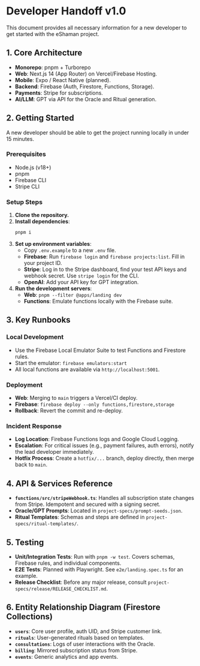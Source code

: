 # Developer Handoff v1.0

This document provides all necessary information for a new developer to get started with the eShaman project.

## 1. Core Architecture
- **Monorepo**: pnpm + Turborepo
- **Web**: Next.js 14 (App Router) on Vercel/Firebase Hosting.
- **Mobile**: Expo / React Native (planned).
- **Backend**: Firebase (Auth, Firestore, Functions, Storage).
- **Payments**: Stripe for subscriptions.
- **AI/LLM**: GPT via API for the Oracle and Ritual generation.

## 2. Getting Started
A new developer should be able to get the project running locally in under 15 minutes.

### Prerequisites
- Node.js (v18+)
- pnpm
- Firebase CLI
- Stripe CLI

### Setup Steps
1.  **Clone the repository.**
2.  **Install dependencies**:
    ```bash
    pnpm i
    ```
3.  **Set up environment variables**:
    - Copy `.env.example` to a new `.env` file.
    - **Firebase**: Run `firebase login` and `firebase projects:list`. Fill in your project ID.
    - **Stripe**: Log in to the Stripe dashboard, find your test API keys and webhook secret. Use `stripe login` for the CLI.
    - **OpenAI**: Add your API key for GPT integration.
4.  **Run the development servers**:
    - **Web**: `pnpm --filter @apps/landing dev`
    - **Functions**: Emulate functions locally with the Firebase suite.

## 3. Key Runbooks

### Local Development
- Use the Firebase Local Emulator Suite to test Functions and Firestore rules.
- Start the emulator: `firebase emulators:start`
- All local functions are available via `http://localhost:5001`.

### Deployment
- **Web**: Merging to `main` triggers a Vercel/CI deploy.
- **Firebase**: `firebase deploy --only functions,firestore,storage`
- **Rollback**: Revert the commit and re-deploy.

### Incident Response
- **Log Location**: Firebase Functions logs and Google Cloud Logging.
- **Escalation**: For critical issues (e.g., payment failures, auth errors), notify the lead developer immediately.
- **Hotfix Process**: Create a `hotfix/...` branch, deploy directly, then merge back to `main`.

## 4. API & Services Reference

- **`functions/src/stripeWebhook.ts`**: Handles all subscription state changes from Stripe. Idempotent and secured with a signing secret.
- **Oracle/GPT Prompts**: Located in `project-specs/prompt-seeds.json`.
- **Ritual Templates**: Schemas and steps are defined in `project-specs/ritual-templates/`.

## 5. Testing
- **Unit/Integration Tests**: Run with `pnpm -w test`. Covers schemas, Firebase rules, and individual components.
- **E2E Tests**: Planned with Playwright. See `e2e/landing.spec.ts` for an example.
- **Release Checklist**: Before any major release, consult `project-specs/release/RELEASE_CHECKLIST.md`.

## 6. Entity Relationship Diagram (Firestore Collections)
- **`users`**: Core user profile, auth UID, and Stripe customer link.
- **`rituals`**: User-generated rituals based on templates.
- **`consultations`**: Logs of user interactions with the Oracle.
- **`billing`**: Mirrored subscription status from Stripe.
- **`events`**: Generic analytics and app events.
